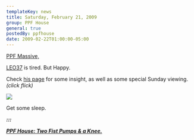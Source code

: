 ```yaml
---
templateKey: news
title: Saturday, February 21, 2009
group: PPF House
general: true
postedBy: ppfhouse
date: 2009-02-22T01:00:00-05:00
---
```

[PPF Massive,](http://www.twitter.com/ppfhouse)

[LEO37](http://www.myspace.com/leo37) is tired. But Happy.

Check [his page](http://www.ppfhouse.com/music/leo37) for some insight, as well as some special Sunday viewing. *(click flick)*

[![](http://media1.nfb.ca/medias/nfb_tube/thumbs_large/2007/carton-ice-ages.jpg)](http://www.ppfhouse.com/music/leo37)

Get some sleep.

***:::***

[***PPF House: Two Fist Pumps &amp; a Knee.***](http://www.myspace.com/ppfhouse)